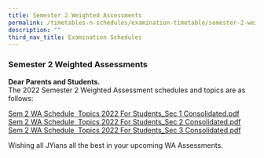 ```yaml
---
title: Semester 2 Weighted Assessments
permalink: /timetables-n-schedules/examination-timetable/semester-2-weighted-assessments/
description: ""
third_nav_title: Examination Schedules
---
```

### **Semester 2 Weighted Assessments**
**Dear Parents and Students.**<br>
The 2022 Semester 2 Weighted Assessment schedules and topics are as follows:

[Sem 2 WA Schedule&nbsp; Topics 2022 For Students\_Sec 1 Consolidated.pdf](/files/Sem%202%20WA%20Schedule%20Topics%202022%20For%20Students_Sec%201%20Consolidated.pdf)<br>
[Sem 2 WA Schedule&nbsp; Topics 2022 For Students\_Sec 2 Consolidated.pdf](/files/Sem%202%20WA%20Schedule%20Topics%202022%20For%20Students_Sec%202%20Consolidated.pdf)<br>
[Sem 2 WA Schedule&nbsp; Topics 2022 For Students\_Sec 3 Consolidated.pdf](/files/Sem%202%20WA%20Schedule%20Topics%202022%20For%20Students_Sec%203%20Consolidated.pdf)

Wishing all JYians all the best in your upcoming WA Assessments.
